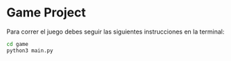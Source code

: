 # Game Project

Para correr el juego debes seguir las siguientes instrucciones en la terminal:

```sh
cd game
python3 main.py
```

